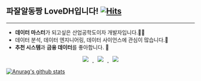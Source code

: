 ## 파잘알동짱 LoveDH입니다!       [![Hits](https://hits.seeyoufarm.com/api/count/incr/badge.svg?url=https%3A%2F%2Fgithub.com%2FLoveDH&count_bg=%2379C83D&title_bg=%23555555&icon=&icon_color=%23E7E7E7&title=hits&edge_flat=false)](https://hits.seeyoufarm.com)
---  
  
  
- **데이터 마스터**가 되고싶은 산업공학도이자 개발자입니다.👨‍💻
- 데이터 분석, 데이터 엔지니어링, 데이터 사이언스에 관심이 많습니다.👾
- **추천 시스템**과 **금융 데이터**를 좋아합니다. 🐢  


<center><a href="mailto:dhyeok1996@gmail.com">
  <img 
        src="https://img.shields.io/badge/Gmail-D14836?style=flat&logo=gmail&logoColor=white"
        style="height : auto; margin-left : 10px; margin-right : 10px;"/>
</a><a href="https://lovedh.tistory.com/">
    <img 
        src="http://img.shields.io/badge/-Tech%20Blog-655ced?style=flat&logo=github&link=https://lovedh.tistory.com/"
        style="height : auto; margin-left : 10px; margin-right : 10px;"/>
</a><a href="https://www.instagram.com/dodo_dongzzang/">
    <img 
        src="http://img.shields.io/badge/-Instagram-black?style=flat&logo=Instagram&link=https://www.instagram.com/dodo_dongzzang/"
        style="height : auto; margin-left : 10px; margin-right : 10px;"/>
</a></center>  

[![Anurag's github stats](https://github-readme-stats.vercel.app/api?username=LoveDH)](https://github.com/anuraghazra/github-readme-stats)
